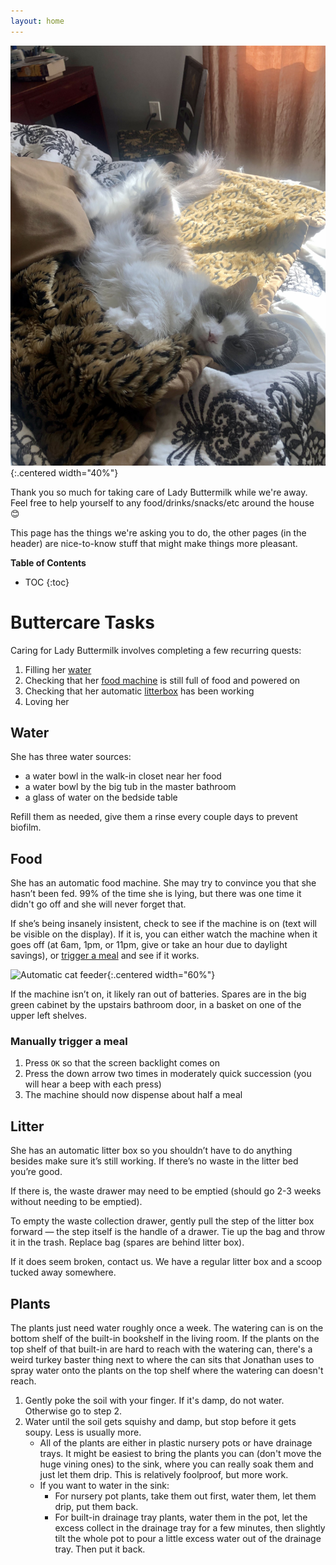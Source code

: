 ```yaml
---
layout: home
---
```


![Lady Buttermilk](assets/images/buttermilk.jpeg){:.centered width="40%"}

Thank you so much for taking care of Lady Buttermilk while we're away. Feel free to help yourself to any food/drinks/snacks/etc around the house 😊

This page has the things we're asking you to do, the other pages (in the header) are nice-to-know stuff that might make things more pleasant.

**Table of Contents**
* TOC
{:toc}

# Buttercare Tasks

Caring for Lady Buttermilk involves completing a few recurring quests:
1. Filling her [water](#water)
2. Checking that her [food machine](#food) is still full of food and powered on
3. Checking that her automatic [litterbox]() has been working
4. Loving her

## Water
She has three water sources:
* a water bowl in the walk-in closet near her food
* a water bowl by the big tub in the master bathroom
* a glass of water on the bedside table

Refill them as needed, give them a rinse every couple days to prevent biofilm.

## Food
She has an automatic food machine. She may try to convince you that she hasn’t been fed. 99% of the time she is lying, but there was one time it didn't go off and she will never forget that.

If she’s being insanely insistent, check to see if the machine is on (text will be visible on the display). If it is, you can either watch the machine when it goes off (at 6am, 1pm, or 11pm, give or take an hour due to daylight savings), or [trigger a meal](#manually-trigger-a-meal) and see if it works.

![Automatic cat feeder](assets/images/foodMachine.png){:.centered width="60%"}

If the machine isn’t on, it likely ran out of batteries. Spares are in the big green cabinet by the upstairs bathroom door, in a basket on one of the upper left shelves.

### Manually trigger a meal

1. Press `OK` so that the screen backlight comes on
2. Press the down arrow two times in moderately quick succession (you will hear a beep with each press)
3. The machine should now dispense about half a meal

## Litter
She has an automatic litter box so you shouldn’t have to do anything besides make sure it’s still working. If there’s no waste in the litter bed you’re good.

If there is, the waste drawer may need to be emptied (should go 2-3 weeks without needing to be emptied).

To empty the waste collection drawer, gently pull the step of the litter box forward — the step itself is the handle of a drawer. Tie up the bag and throw it in the trash. Replace bag (spares are behind litter box).

If it does seem broken, contact us. We have a regular litter box and a scoop tucked away somewhere.

## Plants
The plants just need water roughly once a week. The watering can is on the bottom shelf of the built-in bookshelf in the living room. If the plants on the top shelf of that built-in are hard to reach with the watering can, there's a weird turkey baster thing next to where the can sits that Jonathan uses to spray water onto the plants on the top shelf where the watering can doesn't reach.

1. Gently poke the soil with your finger. If it's damp, do not water. Otherwise go to step 2.
2. Water until the soil gets squishy and damp, but stop before it gets soupy. Less is usually more.
    - All of the plants are either in plastic nursery pots or have drainage trays. It might be easiest to bring the plants you can (don't move the huge vining ones) to the sink, where you can really soak them and just let them drip. This is relatively foolproof, but more work.
    - If you want to water in the sink:
        - For nursery pot plants, take them out first, water them, let them drip, put them back.
        - For built-in drainage tray plants, water them in the pot, let the excess collect in the drainage tray for a few minutes, then slightly tilt the whole pot to pour a little excess water out of the drainage tray. Then put it back.
